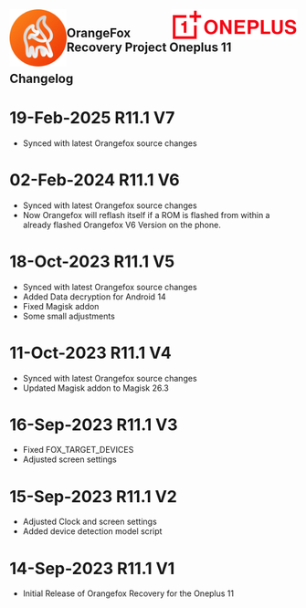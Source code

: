 <img src="https://github.com/Sanju0910/Sanju0910/blob/main/images/of_logo.png" width=100 height=100 align="left" />  
<img src="https://github.com/Sanju0910/Sanju0910/blob/main/images/oneplus_logo.png" align="right"/>

## OrangeFox Recovery Project Oneplus 11
## Changelog

# 19-Feb-2025 R11.1 V7
 - Synced with latest Orangefox source changes
   
# 02-Feb-2024 R11.1 V6
 - Synced with latest Orangefox source changes
 - Now Orangefox will reflash itself if a ROM is flashed from within a already flashed Orangefox V6 Version on the phone.

# 18-Oct-2023 R11.1 V5
 - Synced with latest Orangefox source changes
 - Added Data decryption for Android 14
 - Fixed Magisk addon
 - Some small adjustments

# 11-Oct-2023 R11.1 V4
 - Synced with latest Orangefox source changes
 - Updated Magisk addon to Magisk 26.3

# 16-Sep-2023 R11.1 V3
 - Fixed FOX_TARGET_DEVICES
 - Adjusted screen settings
 
# 15-Sep-2023 R11.1 V2
 - Adjusted Clock and screen settings
 - Added device detection model script

# 14-Sep-2023 R11.1 V1
 - Initial Release of Orangefox Recovery for the Oneplus 11

